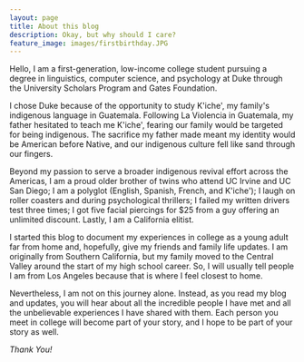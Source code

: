 ```yaml
---
layout: page
title: About this blog
description: Okay, but why should I care?
feature_image: images/firstbirthday.JPG
---
```


Hello, I am a first-generation, low-income college student pursuing a degree in linguistics, computer science, and psychology at Duke through the University Scholars Program and Gates Foundation. 

I chose Duke because of the opportunity to study K'iche', my family's indigenous language in Guatemala. Following La Violencia in Guatemala, my father hesitated to teach me K'iche', fearing our family would be targeted for being indigenous. The sacrifice my father made meant my identity would be American before Native, and our indigenous culture fell like sand through our fingers. 

Beyond my passion to serve a broader indigenous revival effort across the Americas, I am a proud older brother of twins who attend UC Irvine and UC San Diego; I am a polyglot (English, Spanish, French, and K'iche'); I laugh on roller coasters and during psychological thrillers; I failed my written drivers test three times; I got five facial piercings for $25 from a guy offering an unlimited discount. Lastly, I am a California elitist.

I started this blog to document my experiences in college as a young adult far from home and, hopefully, give my friends and family life updates. I am originally from Southern California, but my family moved to the Central Valley around the start of my high school career. So, I will usually tell people I am from Los Angeles because that is where I feel closest to home. 

Nevertheless, I am not on this journey alone. Instead, as you read my blog and updates, you will hear about all the incredible people I have met and all the unbelievable experiences I have shared with them. Each person you meet in college will become part of your story, and I hope to be part of your story as well. 

*Thank You!*
